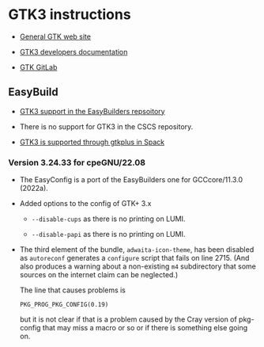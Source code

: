 # GTK3 instructions

-   [General GTK web site](https://www.gtk.org/)

-   [GTK3 developers documentation](https://developer.gnome.org/gtk3/stable/)

-   [GTK GitLab](https://gitlab.gnome.org/GNOME/gtk/)


## EasyBuild

-   [GTK3 support in the EasyBuilders repsoitory](https://github.com/easybuilders/easybuild-easyconfigs/tree/develop/easybuild/easyconfigs/g/GTK3)
    
-   There is no support for GTK3 in the CSCS repository.

-   [GTK3 is supported through gtkplus in Spack](https://spack.readthedocs.io/en/latest/package_list.html#gtkplus)


### Version 3.24.33 for cpeGNU/22.08

-   The EasyConfig is a port of the EasyBuilders one for GCCcore/11.3.0 (2022a). 

-   Added options to the config of GTK+ 3.x

    -   `--disable-cups` as there is no printing on LUMI.
    
    -   `--disable-papi` as there is no printing on LUMI.

-   The third element of the bundle, `adwaita-icon-theme`, has been disabled as
    `autoreconf` generates a `configure` script that fails on line 2715. 
    (And also produces a warning about a non-existing `m4` subdirectory that some
    sources on the internet claim can be neglected.)
    
    The line that causes problems is 
    ```
    PKG_PROG_PKG_CONFIG(0.19)
    ```
    but it is not clear if that is a problem caused by the Cray version of 
    pkg-config that may miss a macro or so or if there is something else going on.
    